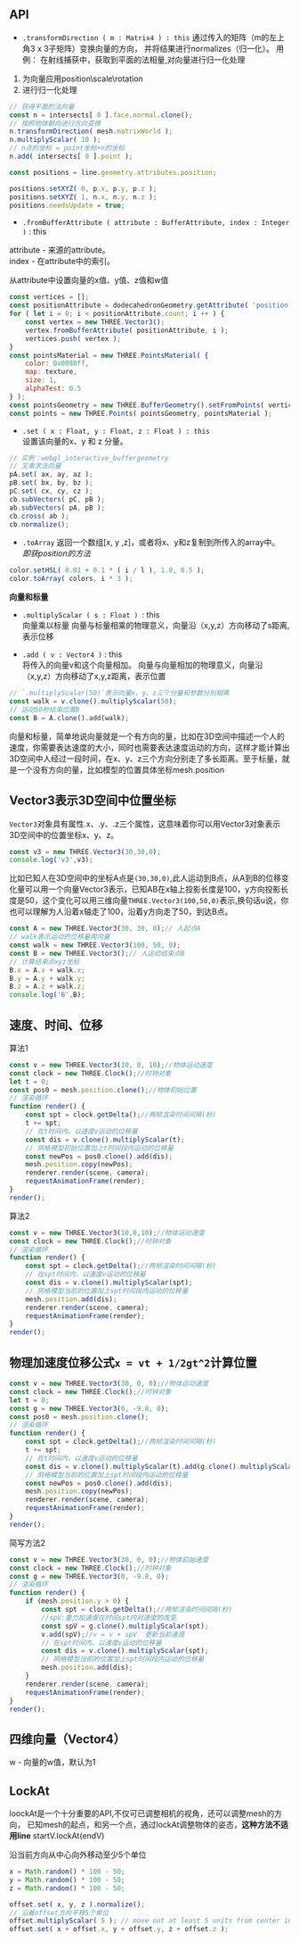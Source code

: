 ## API

 - `.transformDirection ( m : Matrix4 ) : this`
通过传入的矩阵（m的左上角3 x 3子矩阵）变换向量的方向， 并将结果进行normalizes（归一化）。
用例： 在射线捕获中，获取到平面的法相量,对向量进行归一化处理
1. 为向量应用position\scale\rotation  
2. 进行归一化处理

```js
// 获得平面的法向量
const n = intersects[ 0 ].face.normal.clone();
// 按照物体朝向进行方向变换
n.transformDirection( mesh.matrixWorld );
n.multiplyScalar( 10 );
// n点的坐标 = point坐标+n的坐标
n.add( intersects[ 0 ].point );

const positions = line.geometry.attributes.position;

positions.setXYZ( 0, p.x, p.y, p.z );
positions.setXYZ( 1, n.x, n.y, n.z );
positions.needsUpdate = true;
```
- `.fromBufferAttribute ( attribute : BufferAttribute, index : Integer )` : this  

attribute - 来源的attribute。   
index - 在attribute中的索引。  

从attribute中设置向量的x值、y值、z值和w值
```js
const vertices = [];
const positionAttribute = dodecahedronGeometry.getAttribute( 'position' );
for ( let i = 0; i < positionAttribute.count; i ++ ) {
    const vertex = new THREE.Vector3();
    vertex.fromBufferAttribute( positionAttribute, i );
    vertices.push( vertex );
}
const pointsMaterial = new THREE.PointsMaterial( {
    color: 0x0080ff,
    map: texture,
    size: 1,
    alphaTest: 0.5
} );
const pointsGeometry = new THREE.BufferGeometry().setFromPoints( vertices );
const points = new THREE.Points( pointsGeometry, pointsMaterial );
```

- `.set ( x : Float, y : Float, z : Float ) : this`  
设置该向量的x、y 和 z 分量。

```js
// 实例：webgl_interactive_buffergeometry
// 叉乘求法向量
pA.set( ax, ay, az );
pB.set( bx, by, bz );
pC.set( cx, cy, cz );
cb.subVectors( pC, pB );
ab.subVectors( pA, pB );
cb.cross( ab );
cb.normalize();
```

- `.toArray`
返回一个数组[x, y ,z]，或者将x、y和z复制到所传入的array中。  
*即获position的方法*

```js
color.setHSL( 0.01 + 0.1 * ( i / l ), 1.0, 0.5 );
color.toArray( colors, i * 3 );
```

**向量和标量**
- `.multiplyScalar ( s : Float ) `: this    
向量乘以标量
向量与标量相乘的物理意义，向量沿（x,y,z）方向移动了s距离,表示位移


- `.add ( v : Vector4 )` : this  
将传入的向量v和这个向量相加。
向量与向量相加的物理意义，向量沿（x,y,z）方向移动了x,y,z距离，表示位置


```js
// `.multiplyScalar(50)`表示向量x、y、z三个分量和参数分别相乘
const walk = v.clone().multiplyScalar(50);
// 运动50秒结束位置B
const B = A.clone().add(walk);
```


向量和标量，简单地说向量就是一个有方向的量，比如在3D空间中描述一个人的速度，你需要表达速度的大小，同时也需要表达速度运动的方向，这样才能计算出3D空间中人经过一段时间，在x、y、z三个方向分别走了多长距离。至于标量，就是一个没有方向的量，比如模型的位置具体坐标mesh.position



## Vector3表示3D空间中位置坐标
`Vector3`对象具有属性.x、.y、.z三个属性，这意味着你可以用Vector3对象表示3D空间中的位置坐标x、y、z。

```js
const v3 = new THREE.Vector3(30,30,0);
console.log('v3',v3);

```
比如已知人在3D空间中的坐标A点是`(30,30,0)`,此人运动到B点，从A到B的位移变化量可以用一个向量Vector3表示，已知AB在x轴上投影长度是100，y方向投影长度是50，这个变化可以用三维向量`THREE.Vector3(100,50,0)`表示,换句话u说，你也可以理解为人沿着x轴走了100，沿着y方向走了50，到达B点。

```js
const A = new THREE.Vector3(30, 30, 0);// 人起点A
// walk表示运动的位移量用向量
const walk = new THREE.Vector3(100, 50, 0);
const B = new THREE.Vector3();// 人运动结束点B
// 计算结束点xyz坐标
B.x = A.x + walk.x;
B.y = A.y + walk.y;
B.z = A.z + walk.z;
console.log('B',B);

```

## 速度、时间、位移
算法1
```js
const v = new THREE.Vector3(10, 0, 10);//物体运动速度
const clock = new THREE.Clock();//时钟对象
let t = 0;
const pos0 = mesh.position.clone();//物体初始位置
// 渲染循环
function render() {
    const spt = clock.getDelta();//两帧渲染时间间隔(秒)
    t += spt;
    // 在t时间内，以速度v运动的位移量
    const dis = v.clone().multiplyScalar(t);
    // 网格模型初始位置加上t时间段内运动的位移量
    const newPos = pos0.clone().add(dis);
    mesh.position.copy(newPos);
    renderer.render(scene, camera);
    requestAnimationFrame(render);
}
render();
```

算法2
```js
const v = new THREE.Vector3(10,0,10);//物体运动速度
const clock = new THREE.Clock();//时钟对象
// 渲染循环
function render() {
    const spt = clock.getDelta();//两帧渲染时间间隔(秒)
    // 在spt时间内，以速度v运动的位移量
    const dis = v.clone().multiplyScalar(spt);
    // 网格模型当前的位置加上spt时间段内运动的位移量
    mesh.position.add(dis);
    renderer.render(scene, camera);
    requestAnimationFrame(render);
}
render();

```

## 物理加速度位移公式`x = vt + 1/2gt^2`计算位置
```js
const v = new THREE.Vector3(30, 0, 0);//物体运动速度
const clock = new THREE.Clock();//时钟对象
let t = 0;
const g = new THREE.Vector3(0, -9.8, 0);
const pos0 = mesh.position.clone();
// 渲染循环
function render() {
    const spt = clock.getDelta();//两帧渲染时间间隔(秒)
    t += spt;
    // 在t时间内，以速度v运动的位移量
    const dis = v.clone().multiplyScalar(t).add(g.clone().multiplyScalar(0.5 * t * t));
    // 网格模型当前的位置加上spt时间段内运动的位移量
    const newPos = pos0.clone().add(dis);
    mesh.position.copy(newPos);
    renderer.render(scene, camera);
    requestAnimationFrame(render);
}
render();
```
简写方法2

```js
const v = new THREE.Vector3(30, 0, 0);//物体初始速度
const clock = new THREE.Clock();//时钟对象
const g = new THREE.Vector3(0, -9.8, 0);
// 渲染循环
function render() {
    if (mesh.position.y > 0) {
        const spt = clock.getDelta();//两帧渲染时间间隔(秒)
        //spV:重力加速度在时间spt内对速度的改变
        const spV = g.clone().multiplyScalar(spt);
        v.add(spV);//v = v + spV  更新当前速度
        // 在spt时间内，以速度v运动的位移量
        const dis = v.clone().multiplyScalar(spt);
        // 网格模型当前的位置加上spt时间段内运动的位移量
        mesh.position.add(dis);
    }
    renderer.render(scene, camera);
    requestAnimationFrame(render);
}
render();
```


## 四维向量（Vector4）

w - 向量的w值，默认为1

## LockAt
loockAt是一个十分重要的API,不仅可已调整相机的视角，还可以调整mesh的方向，
已知mesh的起点，和另一个点，通过lockAt调整物体的姿态，**这种方法不适用line**
startV.lockAt(endV)


沿当前方向从中心向外移动至少5个单位
```js
x = Math.random() * 100 - 50;
y = Math.random() * 100 - 50;
z = Math.random() * 100 - 50;

offset.set( x, y, z ).normalize();
// 沿着offset方向平移5个单位
offset.multiplyScalar( 5 ); // move out at least 5 units from center in current direction
offset.set( x + offset.x, y + offset.y, z + offset.z );
```